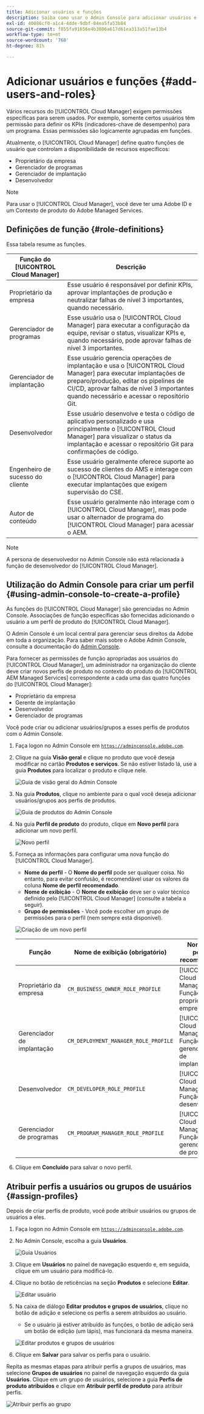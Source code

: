 ```yaml
---
title: Adicionar usuários e funções
description: Saiba como usar o Admin Console para adicionar usuários e funções e criar perfis.
exl-id: 40086cf0-a1c4-4dde-9dbf-84ea5fa53b84
source-git-commit: f855fa91656e4b3806a617d61ea313a51fae13b4
workflow-type: tm+mt
source-wordcount: '768'
ht-degree: 81%

---
```



# Adicionar usuários e funções {#add-users-and-roles}

Vários recursos do [!UICONTROL Cloud Manager] exigem permissões específicas para serem usados. Por exemplo, somente certos usuários têm permissão para definir os KPIs (indicadores-chave de desempenho) para um programa. Essas permissões são logicamente agrupadas em funções.

Atualmente, o [!UICONTROL Cloud Manager] define quatro funções de usuário que controlam a disponibilidade de recursos específicos:

* Proprietário da empresa
* Gerenciador de programas
* Gerenciador de implantação
* Desenvolvedor

>[!NOTE]
>
>Para usar o [!UICONTROL Cloud Manager], você deve ter uma Adobe ID e um Contexto de produto do Adobe Managed Services.

## Definições de função {#role-definitions}

Essa tabela resume as funções.

| Função do [!UICONTROL Cloud Manager] | Descrição |
|--- |--- |
| Proprietário da empresa | Esse usuário é responsável por definir KPIs, aprovar implantações de produção e neutralizar falhas de nível 3 importantes, quando necessário. |
| Gerenciador de programas | Esse usuário usa o [!UICONTROL Cloud Manager] para executar a configuração da equipe, revisar o status, visualizar KPIs e, quando necessário, pode aprovar falhas de nível 3 importantes. |
| Gerenciador de implantação | Esse usuário gerencia operações de implantação e usa o [!UICONTROL Cloud Manager] para executar implantações de preparo/produção, editar os pipelines de CI/CD, aprovar falhas de nível 3 importantes quando necessário e acessar o repositório Git. |
| Desenvolvedor | Esse usuário desenvolve e testa o código de aplicativo personalizado e usa principalmente o [!UICONTROL Cloud Manager] para visualizar o status da implantação e acessar o repositório Git para confirmações de código. |
| Engenheiro de sucesso do cliente | Esse usuário geralmente oferece suporte ao sucesso de clientes do AMS e interage com o [!UICONTROL Cloud Manager] para executar implantações que exigem supervisão do CSE. |
| Autor de conteúdo | Esse usuário geralmente não interage com o [!UICONTROL Cloud Manager], mas pode usar o alternador de programa do [!UICONTROL Cloud Manager] para acessar o AEM. |

>[!NOTE]
>
>A persona de desenvolvedor no Admin Console não está relacionada à função de desenvolvedor do [!UICONTROL Cloud Manager].

## Utilização do Admin Console para criar um perfil {#using-admin-console-to-create-a-profile}

As funções do [!UICONTROL Cloud Manager] são gerenciadas no Admin Console. Associações de função específicas são fornecidas adicionando o usuário a um perfil de produto do [!UICONTROL Cloud Manager].

O Admin Console é um local central para gerenciar seus direitos da Adobe em toda a organização. Para saber mais sobre o Adobe Admin Console, consulte a documentação do [Admin Console](https://helpx.adobe.com/br/enterprise/using/admin-console.html).

Para fornecer as permissões de função apropriadas aos usuários do [!UICONTROL Cloud Manager], um administrador na organização do cliente deve criar novos perfis de produto no contexto do produto do [!UICONTROL AEM Managed Services] correspondente a cada uma das quatro funções do [!UICONTROL Cloud Manager]:

* Proprietário da empresa
* Gerente de implantação
* Desenvolvedor
* Gerenciador de programas

Você pode criar ou adicionar usuários/grupos a esses perfis de produtos com o Admin Console.

1. Faça logon no Admin Console em [`https://adminconsole.adobe.com`](https://adminconsole.adobe.com).

1. Clique na guia **Visão geral** e clique no produto que você deseja modificar no cartão **Produtos e serviços**. Se não estiver listado lá, use a guia **Produtos** para localizar o produto e clique nele.

   ![Guia de visão geral do Admin Console](/help/assets/admin-console-overview.png)

1. Na guia **Produtos**, clique no ambiente para o qual você deseja adicionar usuários/grupos aos perfis de produtos.

   ![Guia de produtos do Admin Console](/help/assets/admin-console-product.png)

1. Na guia **Perfil de produto** do produto, clique em **Novo perfil** para adicionar um novo perfil.

   ![Novo perfil](/help/assets/admin-console-product-profiles.png)

1. Forneça as informações para configurar uma nova função do [!UICONTROL Cloud Manager].

   * **Nome do perfil** - O **Nome do perfil** pode ser qualquer coisa. No entanto, para evitar confusão, é recomendável usar os valores da coluna **Nome de perfil recomendado**.
   * **Nome de exibição** - O **Nome de exibição** deve ser o valor técnico definido pelo [!UICONTROL Cloud Manager] (consulte a tabela a seguir).
   * **Grupo de permissões** - Você pode escolher um grupo de permissões para o perfil (nem sempre está disponível).

   ![Criação de um novo perfil](/help/assets/screen_shot_2018-05-04at171819.png)

   | Função | Nome de exibição (obrigatório) | Nome de perfil recomendado |
   |---|---|---|
   | Proprietário da empresa | `CM_BUSINESS_OWNER_ROLE_PROFILE` | [!UICONTROL Cloud Manager] - Função de proprietário da empresa |
   | Gerenciador de implantação | `CM_DEPLOYMENT_MANAGER_ROLE_PROFILE` | [!UICONTROL Cloud Manager] - Função do gerenciador de implantação |
   | Desenvolvedor | `CM_DEVELOPER_ROLE_PROFILE` | [!UICONTROL Cloud Manager] - Função do desenvolvedor |
   | Gerenciador de programas | `CM_PROGRAM_MANAGER_ROLE_PROFILE` | [!UICONTROL Cloud Manager] - Função do gerenciador de programas |


1. Clique em **Concluído** para salvar o novo perfil.

## Atribuir perfis a usuários ou grupos de usuários {#assign-profiles}

Depois de criar perfis de produto, você pode atribuir usuários ou grupos de usuários a eles.

1. Faça logon no Admin Console em [`https://adminconsole.adobe.com`](https://adminconsole.adobe.com).

1. No Admin Console, escolha a guia **Usuários**.

   ![Guia Usuários](/help/assets/admin-console-users.png)

1. Clique em **Usuários** no painel de navegação esquerdo e, em seguida, clique em um usuário para modificá-lo.

1. Clique no botão de reticências na seção **Produtos** e selecione **Editar**.

   ![Editar usuário](/help/assets/admin-console-edit-user.png)

1. Na caixa de diálogo **Editar produtos e grupos de usuários**, clique no botão de adição e selecione os perfis a serem atribuídos ao usuário.

   * Se o usuário já estiver atribuído às funções, o botão de adição será um botão de edição (um lápis), mas funcionará da mesma maneira.

   ![Editar produtos e grupos de usuários](/help/assets/admin-console-edit-products-and-user-groups.png)

1. Clique em **Salvar** para salvar os perfis para o usuário.

Repita as mesmas etapas para atribuir perfis a grupos de usuários, mas selecione **Grupos de usuários** no painel de navegação esquerdo da guia **Usuários**. Clique em um grupo de usuários, selecione a guia **Perfis de produto atribuídos** e clique em **Atribuir perfil de produto** para atribuir perfis.

![Atribuir perfis ao grupo](/help/assets/admin-console-edit-user-groups.png)
